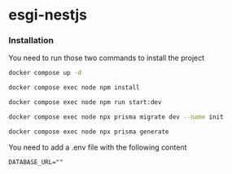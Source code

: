 # esgi-nestjs


### Installation

You need to run those two commands to install the project
```bash
docker compose up -d 
```
```bash
docker compose exec node npm install
```
```bash
docker compose exec node npm run start:dev
```
```bash
docker compose exec node npx prisma migrate dev --name init
```
```bash
docker compose exec node npx prisma generate
```

You need to add a .env file with the following content
```text
DATABASE_URL=""
```
